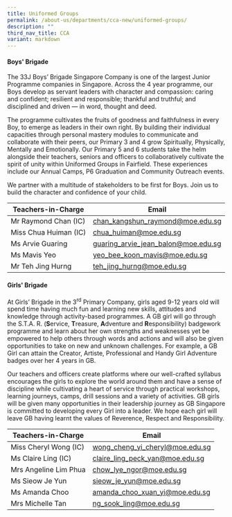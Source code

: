 ```yaml
---
title: Uniformed Groups
permalink: /about-us/departments/cca-new/uniformed-groups/
description: ""
third_nav_title: CCA
variant: markdown
---
```

<h4><strong>Boys' Brigade</strong></h4>
The 33J Boys’ Brigade Singapore Company is one of the largest Junior Programme companies in Singapore. Across the 4 year programme, our Boys develop as servant leaders with character and compassion: caring and confident; resilient and responsible; thankful and truthful; and disciplined and driven — in word, thought and deed.

The programme cultivates the fruits of goodness and faithfulness in every Boy, to emerge as leaders in their own right. By building their individual capacities through personal mastery modules to communicate and collaborate with their peers, our Primary 3 and 4 grow Spiritually, Physically, Mentally and Emotionally. Our Primary 5 and 6 students take the helm alongside their teachers, seniors and officers to collaboratively cultivate the spirit of unity within Uniformed Groups in Fairfield. These experiences include our Annual Camps, P6 Graduation and Community Outreach events.

We partner with a multitude of stakeholders to be first for Boys. Join us to build the character and confidence of your child.



| Teachers-in-Charge | Email |
| -------- | -------- |
| Mr Raymond Chan (IC)     | <a href="mailto:chan_kangshun_raymond@moe.edu.sg" target="">chan_kangshun_raymond@moe.edu.sg</a>     |
| Miss Chua Huiman (IC)     | <a href="mailto:chua_huiman@moe.edu.sg" target="">chua_huiman@moe.edu.sg</a>     |
| Ms Arvie Guaring     | <a href="mailto:guaring_arvie_jean_balon@moe.edu.sg" target="">guaring_arvie_jean_balon@moe.edu.sg</a>     |
| Ms Mavis Yeo     | <a href="mailto:yeo_bee_koon_mavis@moe.edu.sg" target="">yeo_bee_koon_mavis@moe.edu.sg</a>    |
| Mr Teh Jing Hurng     | <a href="mailto:teh_jing_hurng@moe.edu.sg" target="">teh_jing_hurng@moe.edu.sg</a>     |



<p></p><section id="girls-brigade"><p></p>
<h4><strong>Girls' Brigade</strong></h4>
<p>At Girls’ Brigade in the 3<sup>rd</sup>&nbsp;Primary Company, girls aged 9-12 years old will spend time having much fun and learning new skills, attitudes and knowledge through activity-based programmes. A GB girl will go through the S.T.A. R. (<strong>S</strong>ervice,&nbsp;<strong>T</strong>reasure,&nbsp;<strong>A</strong>dventure and&nbsp;<strong>R</strong>esponsibility) badgework programme and learn about her own strengths and weaknesses yet be empowered to help others through words and actions and will also be given opportunities to take on new and unknown challenges. For example, a GB Girl can attain the Creator, Artiste, Professional and Handy Girl Adventure badges over her 4 years in GB.</p></section>
<p>Our teachers and officers create platforms where our well-crafted syllabus encourages the girls to explore the world around them and have a sense of discipline while cultivating a heart of service through practical workshops, learning journeys, camps, drill sessions and a variety of activities. GB girls will be given many opportunities in their leadership journey as GB Singapore is committed to developing every Girl into a leader. We hope each girl will leave GB having learnt the values of Reverence, Respect and Responsibility.</p>

| Teachers-in-Charge | Email |
| -------- | -------- |
| Miss Cheryl Wong (IC)     | <a href="mailto:wong_cheng_yi_cheryl@moe.edu.sg" target="">wong_cheng_yi_cheryl@moe.edu.sg</a>     |
| Ms Claire Ling (IC)     | <a href="mailto:claire_ling_peck_yan@moe.edu.sg" target="">claire_ling_peck_yan@moe.edu.sg</a>     |
| Mrs Angeline Lim Phua     | <a href="mailto:chow_lye_ngor@moe.edu.sg" target="">chow_lye_ngor@moe.edu.sg</a>     |
| Ms Sieow Je Yun     | <a href="mailto:sieow_je_yun@moe.edu.sg" target="">sieow_je_yun@moe.edu.sg</a>     |
| Ms Amanda Choo     | <a href="mailto:amanda_choo_xuan_yi@moe.edu.sg" target="">amanda_choo_xuan_yi@moe.edu.sg</a>     |
| Mrs Michelle Tan     | <a href="mailto:ng_sook_ling@moe.edu.sg" target="">ng_sook_ling@moe.edu.sg</a>     |